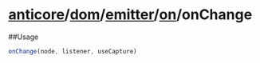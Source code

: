 # [anticore](../../../../../../#reference)/[dom](../../../#reference)/[emitter](../../#reference)/[on](../#reference)/<a name="reference">onChange</a>

##Usage

```js
onChange(node, listener, useCapture)
```